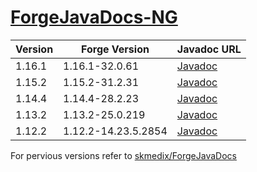 # [ForgeJavaDocs-NG](https://github.com/Nekoyue/ForgeJavaDocs-NG)

| Version | Forge Version       | Javadoc URL |
| ------- | ------------------- | ----------- |
| 1.16.1  | 1.16.1-32.0.61      | [Javadoc](https://forge.yue.moe/javadoc/1.16.1/) |
| 1.15.2  | 1.15.2-31.2.31      | [Javadoc](https://forge.yue.moe/javadoc/1.15.2/) |
| 1.14.4  | 1.14.4-28.2.23      | [Javadoc](https://forge.yue.moe/javadoc/1.14.4/) |
| 1.13.2  | 1.13.2-25.0.219     | [Javadoc](https://forge.yue.moe/javadoc/1.13.2/) |
| 1.12.2  | 1.12.2-14.23.5.2854 | [Javadoc](https://forge.yue.moe/javadoc/1.12.2/) |


For pervious versions refer to [skmedix/ForgeJavaDocs](https://skmedix.github.io/ForgeJavaDocs/)
